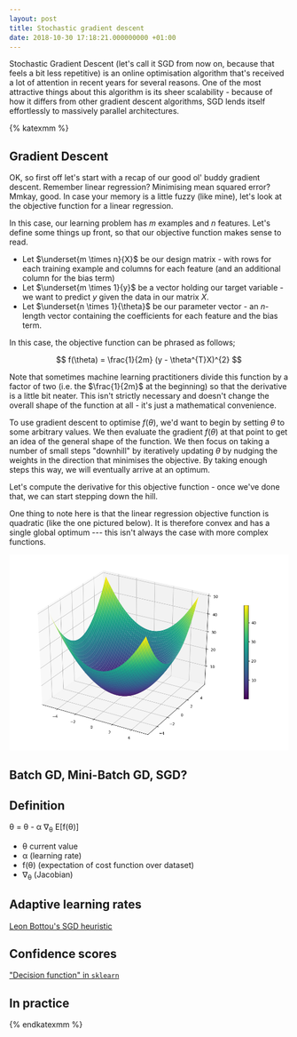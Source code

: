 ```yaml
---
layout: post
title: Stochastic gradient descent
date: 2018-10-30 17:18:21.000000000 +01:00
---
```


Stochastic Gradient Descent (let's call it SGD from now on, because that feels
a bit less repetitive) is an online optimisation algorithm that's received a
lot of attention in recent years for several reasons. One of the most
attractive things about this algorithm is its sheer scalability - because of
how it differs from other gradient descent algorithms, SGD lends itself
effortlessly to massively parallel architectures.

<!-- more -->


{% katexmm %}

## Gradient Descent

OK, so first off let's start with a recap of our good ol' buddy gradient
descent. Remember linear regression? Minimising mean squared error? Mmkay,
good. In case your memory is a little fuzzy (like mine), let's look at the
objective function for a linear regression.

In this case, our learning problem has $m$ examples and $n$ features. Let's
define some things up front, so that our objective function makes sense to
read.

* Let $\underset{m \times n}{X}$ be our design matrix - with rows for each
  training example and columns for each feature (and an additional column for
  the bias term)
* Let $\underset{m \times 1}{y}$ be a vector holding our target variable - we
  want to predict $y$ given the data in our matrix $X$.
* Let $\underset{n \times 1}{\theta}$ be our parameter vector - an $n$-length
  vector containing the coefficients for each feature and the bias term.

In this case, the objective function can be phrased as follows;

$$
f(\theta) = \frac{1}{2m} (y - \theta^{T}X)^{2}
$$

Note that sometimes machine learning practitioners divide this function by a
factor of two (i.e. the $\frac{1}{2m}$ at the beginning) so that the derivative
is a little bit neater. This isn't strictly necessary and doesn't change the
overall shape of the function at all - it's just a mathematical convenience.

To use gradient descent to optimise $f(\theta)$, we'd want to begin by setting
$\theta$ to some arbitrary values. We then evaluate the gradient $f(\theta)$ at
that point to get an idea of the general shape of the function.  We then focus
on taking a number of small steps "downhill" by iteratively updating $\theta$
by nudging the weights in the direction that minimises the objective. By taking
enough steps this way, we will eventually arrive at an optimum.

Let's compute the derivative for this objective function - once we've done
that, we can start stepping down the hill.

One thing to note here is that the linear regression objective function is
quadratic (like the one pictured below). It is therefore convex and has a
single global optimum --- this isn't always the case with more complex
functions.

![A quadratic function (like this) has a single global optimum.](/images/objective-function.png)


## Batch GD, Mini-Batch GD, SGD?


## Definition

&theta; = &theta; - &alpha; &nabla;<sub>&theta;</sub> &Epsilon;[f(&theta;)]

* &theta; current value
* &alpha; (learning rate)
* f(&theta;) (expectation of cost function over dataset)
* &nabla;<sub>&theta;</sub> (Jacobian)


## Adaptive learning rates

[Leon Bottou's SGD heuristic][7]


## Confidence scores

["Decision function" in `sklearn`][8]


## In practice


{% endkatexmm %}


[1]: http://archive.today/2018.11.28-102444/http://deeplearning.stanford.edu/tutorial/supervised/OptimizationStochasticGradientDescent
[2]: http://ufldl.stanford.edu/tutorial
[3]: http://archive.today/2018.11.28-102300/https://towardsdatascience.com/difference-between-batch-gradient-descent-and-stochastic-gradient-descent-1187f1291aa1?gi=98a30d7be394
[4]: https://machinelearningmastery.com/gentle-introduction-mini-batch-gradient-descent-configure-batch-size
[5]: https://github.com/bfortuner/ml-cheatsheet
[6]: https://ml-cheatsheet.readthedocs.io/en/latest/gradient_descent.html
[7]: https://web.archive.org/web/20170125203645/https://istcolloq.gsfc.nasa.gov/fall2009/presentations/bottou.pdf
[8]: https://scikit-learn.org/stable/modules/generated/sklearn.linear_model.SGDClassifier.html#sklearn.linear_model.SGDClassifier.decision_function
